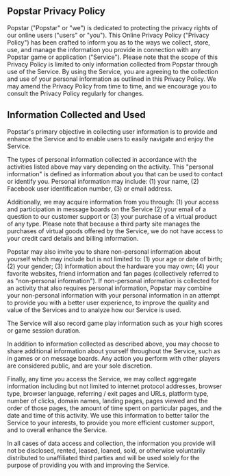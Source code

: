 ## Popstar Privacy Policy
Popstar ("Popstar" or "we") is dedicated to protecting the privacy rights of our online users ("users" or "you"). This Online Privacy Policy ("Privacy Policy") has been crafted to inform you as to the ways we collect, store, use, and manage the information you provide in connection with any Popstar game or application ("Service"). Please note that the scope of this Privacy Policy is limited to only information collected from Popstar through use of the Service.
By using the Service, you are agreeing to the collection and use of your personal information as outlined in this Privacy Policy. We may amend the Privacy Policy from time to time, and we encourage you to consult the Privacy Policy regularly for changes.

## Information Collected and Used
Popstar's primary objective in collecting user information is to provide and enhance the Service and to enable users to easily navigate and enjoy the Service.

The types of personal information collected in accordance with the activities listed above may vary depending on the activity. This "personal information" is defined as information about you that can be used to contact or identify you. Personal information may include: 
(1) your name, 
(2) Facebook user identification number, 
(3) or email address. 

Additionally, we may acquire information from you through: 
(1) your access and participation in message boards on the Service 
(2) your email of a question to our customer support or 
(3) your purchase of a virtual product of any type. Please note that because a third party site manages the purchases of virtual goods offered by the Service, we do not have access to your credit card details and billing information.

Popstar may also invite you to share non-personal information about yourself which may include but is not limited to: 
(1) your age or date of birth; 
(2) your gender; 
(3) information about the hardware you may own; 
(4) your favorite websites, friend information and fan pages (collectively referred to as "non-personal information"). If non-personal information is collected for an activity that also requires personal information, Popstar may combine your non-personal information with your personal information in an attempt to provide you with a better user experience, to improve the quality and value of the Services and to analyze how our Service is used.

The Service will also record game play information such as your high scores or game session duration.

In addition to information collected as described above, you may choose to share additional information about yourself throughout the Service, such as in games or on message boards. Any action you perform with other players are considered public, and are your sole discretion.

Finally, any time you access the Service, we may collect aggregate information including but not limited to internet protocol addresses, browser type, browser language, referring / exit pages and URLs, platform type, number of clicks, domain names, landing pages, pages viewed and the order of those pages, the amount of time spent on particular pages, and the date and time of this activity. We use this information to better tailor the Service to your interests, to provide you more efficient customer support, and to overall enhance the Service.

In all cases of data access and collection, the information you provide will not be disclosed, rented, leased, loaned, sold, or otherwise voluntarily distributed to unaffiliated third parties and will be used solely for the purpose of providing you with and improving the Service.
